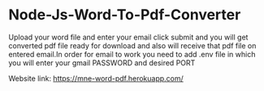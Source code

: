 # Node-Js-Word-To-Pdf-Converter
Upload your word file and enter your email click submit and you will get converted pdf file ready for download and also will receive that pdf file on entered email.In order for email to
work you need to add .env file in which you will enter your gmail PASSWORD and desired PORT

Website link: https://mne-word-pdf.herokuapp.com/
